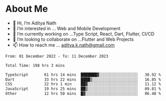 # About Me

- 👋 Hi, I’m Aditya Nath
- 👀 I’m interested in ... Web and Mobile Development
- 🌱 I’m currently working on ...Type Script, React, Dart, Flutter, CI/CD
- 💞️ I’m looking to collaborate on ...Flutter and Web Projects
- 📫 How to reach me ... aditya.k.nath@gmail.com

<!--START_SECTION:waka-->

```txt
From: 01 December 2022 - To: 11 December 2023

Total Time: 198 hrs 3 mins

TypeScript       61 hrs 14 mins  ███████▓░░░░░░░░░░░░░░░░░   30.92 %
Dart             33 hrs 22 mins  ████▒░░░░░░░░░░░░░░░░░░░░   16.85 %
CSS              22 hrs 1 min    ██▓░░░░░░░░░░░░░░░░░░░░░░   11.12 %
JavaScript       19 hrs 25 mins  ██▒░░░░░░░░░░░░░░░░░░░░░░   09.81 %
Other            12 hrs 50 mins  █▓░░░░░░░░░░░░░░░░░░░░░░░   06.48 %
```

<!--END_SECTION:waka-->

<!---
kronosking007/kronosking007 is a ✨ special ✨ repository because its `README.md` (this file) appears on your GitHub profile.
You can click the Preview link to take a look at your changes.
--->
